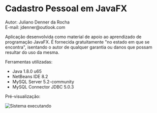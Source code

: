 <h1>Cadastro Pessoal em JavaFX</h1>
<p>Autor: Juliano Denner da Rocha<br>E-mail: jdenner@outlook.com</p>
<p>Aplicação desenvolvida como material de apoio ao aprendizado de programação JavaFX. É fornecida gratuitamente "no estado em que se encontra", isentando o autor de qualquer garantia ou danos que possam resultar do uso da mesma.</p>
<p>Ferramentas utilizadas:
  <ul>
    <li>Java 1.8.0 u65</li>
    <li>NetBeans IDE 8.2</li>
    <li>MySQL Server 5.2-community</li>
    <li>MySQL Connector JDBC 5.0.3</li>
  </ul>
</p>
<p>Pré-visualização:</p>
<img src="http://jdenner.com/resources/javafx-cadastro-pessoal.png" alt="Sistema executando">
